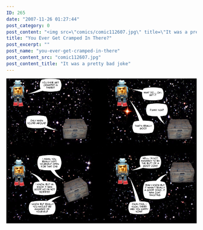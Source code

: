 ```yaml
---
ID: 265
date: "2007-11-26 01:27:44"
post_category: 0
post_content: "<img src=\"comics/comic112607.jpg\" title=\"It was a pretty bad joke\" />"
title: "You Ever Get Cramped In There?"
post_excerpt: ""
post_name: "you-ever-get-cramped-in-there"
post_content_src: "comic112607.jpg"
post_content_title: "It was a pretty bad joke"
---
```



[![It was a pretty bad joke](/comics-hi-res/comic112607.jpg)](/comics-hi-res/comic112607.jpg "It was a pretty bad joke")
